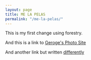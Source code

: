 ```yaml
---
layout: page
title: ME LA PELAS
permalink: "/me-la-pelas/"
---
```

This is my first change using forestry.

And this is a link to [Geroge's Photo Site](https://georgeramirezphotography.com)

And another link but written [differently](https://georgeramirezphotography.com)
